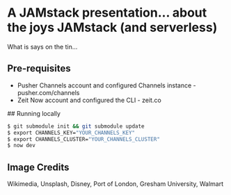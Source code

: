 # A JAMstack presentation... about the joys JAMstack (and serverless)

What is says on the tin...

## Pre-requisites

- Pusher Channels account and configured Channels instance - pusher.com/channels
- Zeit Now account and configured the CLI - zeit.co 

## Running locally

```bash
$ git submodule init && git submodule update
$ export CHANNELS_KEY="YOUR_CHANNELS_KEY"
$ export CHANNELS_CLUSTER="YOUR_CHANNELS_CLUSTER" 
$ now dev
```

## Image Credits

Wikimedia, Unsplash, Disney, Port of London, Gresham University, Walmart


